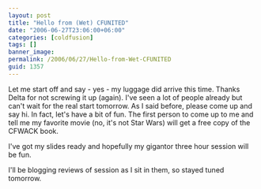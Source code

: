```yaml
---
layout: post
title: "Hello from (Wet) CFUNITED"
date: "2006-06-27T23:06:00+06:00"
categories: [coldfusion]
tags: []
banner_image: 
permalink: /2006/06/27/Hello-from-Wet-CFUNITED
guid: 1357
---
```


Let me start off and say - yes - my luggage did arrive this time. Thanks Delta for not screwing it up (again). I've seen a lot of people already but can't wait for the real start tomorrow. As I said before, please come up and say hi. In fact, let's have a bit of fun. The first person to come up to me and tell me my favorite movie (no, it's not Star Wars) will get a free copy of the CFWACK book. 

I've got my slides ready and hopefully my gigantor three hour session will be fun. 

I'll be blogging reviews of session as I sit in them, so stayed tuned tomorrow.
